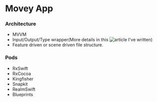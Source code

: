 # Movey App

### Architecture
* MVVM
* Input/Output/Type wrapper(More details in this ![article](https://dev.to/jaimejazarenoiii/view-model-s-i-o-approach-applying-reactive-programming-1fl)  I've written)
* Feature driven or scene driven file structure.

### Pods
- RxSwift
- RxCocoa
- Kingfisher
- Snapkit
- RealmSwift
- Blueprints
